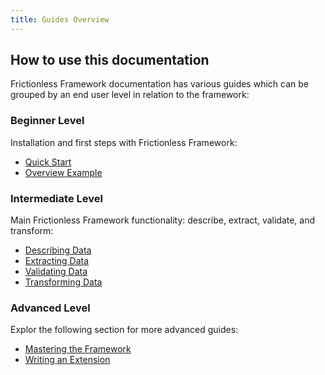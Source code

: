 ```yaml
---
title: Guides Overview
---
```


## How to use this documentation

Frictionless Framework documentation has various guides which can be grouped by an end user level in relation to the framework:

### Beginner Level

Installation and first steps with Frictionless Framework:

- [Quick Start](quick-start)
- [Overview Example](overview-example)

### Intermediate Level

Main Frictionless Framework functionality: describe, extract, validate, and transform:

- [Describing Data](describing-data.md)
- [Extracting Data](extracting-data.md)
- [Validating Data](validating-data.md)
- [Transforming Data](transforming-data.md)

### Advanced Level

Explor the following section for more advanced guides:
- [Mastering the Framework](package-guide.md)
- [Writing an Extension](system-guide.md)